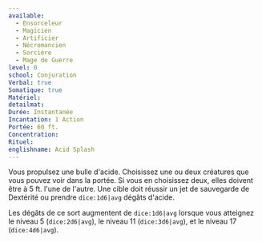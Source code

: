 ```yaml
---
available:
  - Ensorceleur
  - Magicien
  - Artificier
  - Nécromancien
  - Sorcière
  - Mage de Guerre
level: 0
school: Conjuration
Verbal: true
Somatique: true
Matériel: 
detailmat: 
Durée: Instantanée
Incantation: 1 Action
Portée: 60 ft.
Concentration: 
Rituel: 
englishname: Acid Splash
---
```

Vous propulsez une bulle d'acide. Choisissez une ou deux créatures que vous pouvez voir dans la portée. Si vous en choisissez deux, elles doivent être à 5 ft. l'une de l'autre. Une cible doit réussir un jet de sauvegarde de Dextérité ou prendre `dice:1d6|avg` dégâts d'acide.

Les dégâts de ce sort augmentent de `dice:1d6|avg` lorsque vous atteignez le niveau 5 (`dice:2d6|avg`), le niveau 11 (`dice:3d6|avg`), et le niveau 17 (`dice:4d6|avg`). 

